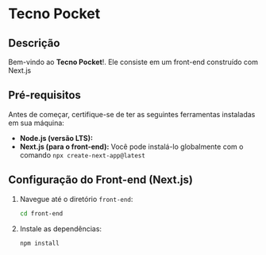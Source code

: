 # Tecno Pocket

## Descrição

Bem-vindo ao **Tecno Pocket**!. Ele consiste em um front-end construído com Next.js 

## Pré-requisitos

Antes de começar, certifique-se de ter as seguintes ferramentas instaladas em sua máquina:

- **Node.js (versão LTS):**
- **Next.js (para o front-end):** Você pode instalá-lo globalmente com o comando `npx create-next-app@latest`

## Configuração do Front-end (Next.js)

1. Navegue até o diretório `front-end`:

    ```bash
    cd front-end
    ```

2. Instale as dependências:

    ```bash
    npm install
    ```
